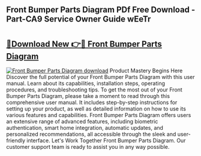 ## Front Bumper Parts Diagram PDf Free Download - Part-CA9 Service Owner Guide wEeTr

# <h2><a href="http://dfjo7g.blite.top/?on=Front+Bumper+Parts+Diagram">🔗Download New 👉🔴 Front Bumper Parts Diagram</a></h2>

[![Front Bumper Parts Diagram download](https://i.imgur.com/lujVjoI.png)](http://dfjo7g.blite.top/?on=Front+Bumper+Parts+Diagram)
Product Mastery Begins Here Discover the full potential of your Front Bumper Parts Diagram with this user manual. Learn about its capabilities, installation steps, operating procedures, and troubleshooting tips. To get the most out of your Front Bumper Parts Diagram, please take a moment to read through this comprehensive user manual. It includes step-by-step instructions for setting up your product, as well as detailed information on how to use its various features and capabilities. Front Bumper Parts Diagram offers users an extensive range of advanced features, including biometric authentication, smart home integration, automatic updates, and personalized recommendations, all accessible through the sleek and user-friendly interface. Let's Work Together Front Bumper Parts Diagram. Our customer support team is ready to assist you in any way possible.
